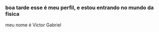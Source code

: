 ### boa tarde esse é meu perfil, e estou entrando no mundo da fisica
 
meu nome é Victor Gabriel 












